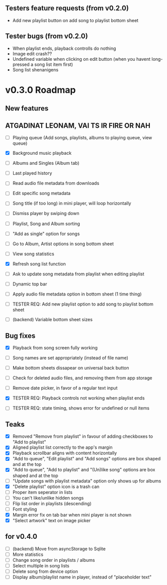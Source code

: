 ## Testers feature requests (from v0.2.0)

-   Add new playlist button on add song to playlist bottom sheet

## Tester bugs (from v0.2.0)

-   When playlist ends, playback controlls do nothing
-   Image edit crash??
-   Undefined variable when clicking on edit button (when you havent long-pressed a song list item first)
-   Song list shenanigens

# v0.3.0 Roadmap

## New features

## ATGADINAT LEONAM, VAI TS IR FIRE OR NAH

-   [ ] Playing queue (Add songs, playlists, albums to playing queue, view queue)
-   [x] Background music playback
-   [ ] Albums and Singles (Album tab)
-   [ ] Last played history
-   [ ] Read audio file metadata from downloads
-   [ ] Edit specific song metadata
-   [ ] Song title (if too long) in mini player, will loop horizontally
-   [ ] Dismiss player by swiping down

-   [ ] Playlist, Song and Album sorting
-   [ ] "Add as single" option for songs
-   [ ] Go to Album, Artist options in song bottom sheet
-   [ ] View song statistics
-   [x] Refresh song list function
-   [ ] Ask to update song metadata from playlist when editing playlist
-   [ ] Dynamic top bar
-   [ ] Apply audio file metadata option in bottom sheet (1 time thing)

-   [ ] TESTER REQ: Add new playlist option to add song to playlist bottom sheet
-   [ ] (backend) Variable bottom sheet sizes

## Bug fixes

-   [x] Playback from song screen fully working
-   [ ] Song names are set appropriately (instead of file name)
-   [ ] Make bottom sheets dissapear on universal back button
-   [ ] Check for deleted audio files, and removing them from app storage
-   [ ] Remove date picker, in favor of a regular text input

-   [x] TESTER REQ: Playback controls not working when playlist ends
-   [ ] TESTER REQ: state timing, shows error for undefined or null items

## Teaks

-   [x] Removed "Remove from playlist" in favour of adding checkboxes to "Add to playlist"
-   [x] Aligned playlist list correctly to the app's margin
-   [x] Playback scrollbar aligns with content horizontally
-   [x] "Add to queue", "Edit playlist" and "Add songs" options are box shaped and at the top
-   [x] "Add to queue", "Add to playlist" and "(Un)like song" options are box shaped and at the top
-   [ ] "Update songs with playlist metadata" option only shows up for albums
-   [x] "Delete playlist" option icon is a trash can
-   [ ] Proper item seperator in lists
-   [ ] You can't like/unlike hidden songs
-   [ ] Flip list order in playlists (descending)
-   [ ] Font styling
-   [x] Margin error fix on tab bar when mini player is not shown
-   [x] "Select artwork" text on image picker

## for v0.4.0

-   [ ] (backend) Move from asyncStorage to Sqlite
-   [ ] More statistics
-   [ ] Change song order in playlists / albums
-   [ ] Select multiple in song lists
-   [ ] Delete song from device option
-   [ ] Display album/playlist name in player, instead of "placeholder text"
